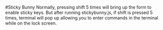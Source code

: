 #Sticky Bunny
Normally, pressing shift 5 times will bring up the form to enable sticky keys. But after running stickybunny.js, if shift is pressed 5 times, terminal will pop up allowing you to enter commands in the terminal while on the lock screen.
